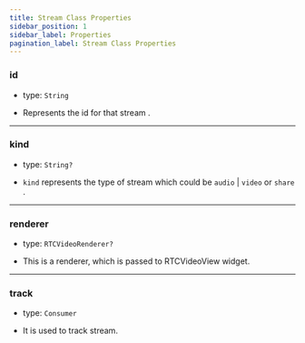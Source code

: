 ```yaml
---
title: Stream Class Properties
sidebar_position: 1
sidebar_label: Properties
pagination_label: Stream Class Properties
---
```


<div class="sdk-api-ref-only-h4">

### id

- type: `String`

- Represents the id for that stream .

---

### kind

- type: `String?`

- `kind` represents the type of stream which could be `audio` | `video` or `share` .

---

### renderer

- type: `RTCVideoRenderer?`

- This is a renderer, which is passed to RTCVideoView widget.

---

### track

- type: `Consumer`

- It is used to track stream.

</div>
